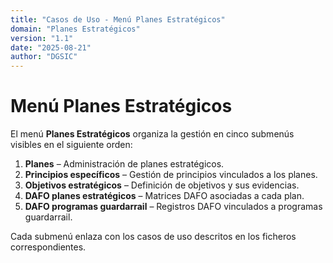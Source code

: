 ```yaml
---
title: "Casos de Uso - Menú Planes Estratégicos"
domain: "Planes Estratégicos"
version: "1.1"
date: "2025-08-21"
author: "DGSIC"
---
```


# Menú Planes Estratégicos

El menú **Planes Estratégicos** organiza la gestión en cinco submenús visibles en el siguiente orden:

1. **Planes** – Administración de planes estratégicos.
2. **Principios específicos** – Gestión de principios vinculados a los planes.
3. **Objetivos estratégicos** – Definición de objetivos y sus evidencias.
4. **DAFO planes estratégicos** – Matrices DAFO asociadas a cada plan.
5. **DAFO programas guardarrail** – Registros DAFO vinculados a programas guardarrail.

Cada submenú enlaza con los casos de uso descritos en los ficheros correspondientes.
